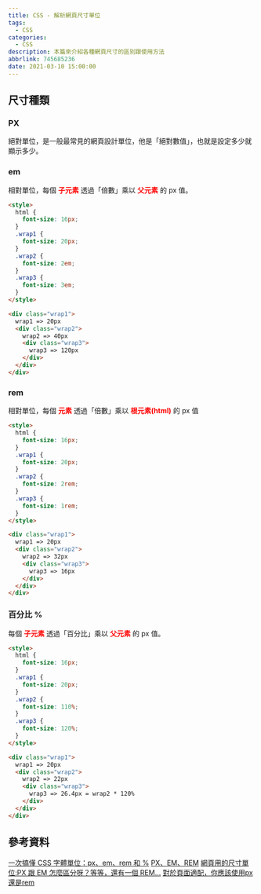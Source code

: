 ```yaml
---
title: CSS - 解析網頁尺寸單位
tags:
  - CSS
categories:
  - CSS
description: 本篇來介紹各種網頁尺寸的區別跟使用方法
abbrlink: 745685236
date: 2021-03-10 15:00:00
---
```

## 尺寸種類

### PX

絕對單位，是一般最常見的網頁設計單位，他是「絕對數值」，也就是設定多少就顯示多少。

### em

相對單位，每個 **<font color=#FF0000>子元素</font>** 透過「倍數」乘以 **<font color=#FF0000>父元素</font>** 的 px 值。

``` HTML
<style>
  html {
    font-size: 16px;
  }
  .wrap1 {
    font-size: 20px;
  }
  .wrap2 {
    font-size: 2em;
  }
  .wrap3 {
    font-size: 3em;
  }
</style>

<div class="wrap1">
  wrap1 => 20px
  <div class="wrap2">
    wrap2 => 40px
    <div class="wrap3">
      wrap3 => 120px
    </div>
  </div>
</div>
```

### rem

相對單位，每個 **<font color=#FF0000>元素</font>** 透過「倍數」乘以 **<font color=#FF0000>根元素(html)</font>** 的 px 值

``` HTML
<style>
  html {
    font-size: 16px;
  }
  .wrap1 {
    font-size: 20px;
  }
  .wrap2 {
    font-size: 2rem;
  }
  .wrap3 {
    font-size: 1rem;
  }
</style>

<div class="wrap1">
  wrap1 => 20px
  <div class="wrap2">
    wrap2 => 32px
    <div class="wrap3">
      wrap3 => 16px
    </div>
  </div>
</div>
```

### 百分比 %

每個 **<font color=#FF0000>子元素</font>** 透過「百分比」乘以 **<font color=#FF0000>父元素</font>** 的 px 值。

``` HTML
<style>
  html {
    font-size: 16px;
  }
  .wrap1 {
    font-size: 20px;
  }
  .wrap2 {
    font-size: 110%;
  }
  .wrap3 {
    font-size: 120%;
  }
</style>

<div class="wrap1">
  wrap1 => 20px
  <div class="wrap2">
    wrap2 => 22px
    <div class="wrap3">
      wrap3 => 26.4px = wrap2 * 120%
    </div>
  </div>
</div>
```

## 參考資料

[一次搞懂 CSS 字體單位：px、em、rem 和 %](https://www.oxxostudio.tw/articles/201809/css-font-size.html)
[PX、EM、REM](https://medium.com/neptune-coding/html-css%E6%95%99%E5%AD%B8-15-px-em-rem-12a1ba517c12)
[網頁用的尺寸單位:PX 跟 EM 怎麼區分呀？等等，還有一個 REM…](https://medium.com/@5min.reading/css-%E7%B6%B2%E9%A0%81%E7%94%A8%E7%9A%84%E5%B0%BA%E5%AF%B8%E5%96%AE%E4%BD%8D-px-%E8%B7%9F-em-%E6%80%8E%E9%BA%BC%E5%8D%80%E5%88%86%E5%91%80-%E7%AD%89%E7%AD%89-%E9%82%84%E6%9C%89%E4%B8%80%E5%80%8B-rem-4ee3911f1307)
[對於頁面適配，你應該使用px還是rem](https://kknews.cc/zh-tw/code/q5v2azr.html)
